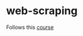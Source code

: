 # web-scraping

Follows this [course](!https://appannie.udemy.com/course/advanced-web-scraping-with-python-using-scrapy-splash/)
